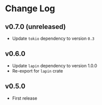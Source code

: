 # Change Log

## v0.7.0 (unreleased)

* Update `tokio` dependency to version `0.3`

## v0.6.0

* Update `lapin` dependency to version 1.0.0
* Re-export for `lapin` crate

## v0.5.0

* First release
